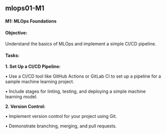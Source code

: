 ## mlops01-M1
#### M1: MLOps Foundations
#### Objective: 
Understand the basics of MLOps and implement a simple CI/CD pipeline.

#### Tasks:
**1. Set Up a CI/CD Pipeline:**

• Use a CI/CD tool like GitHub Actions or GitLab CI to set up a pipeline for a
sample machine learning project.

• Include stages for linting, testing, and deploying a simple machine
learning model.

**2. Version Control:**

• Implement version control for your project using Git.

• Demonstrate branching, merging, and pull requests.
